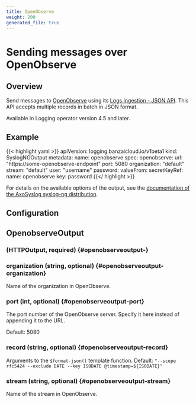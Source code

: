 ```yaml
---
title: OpenObserve
weight: 200
generated_file: true
---
```


# Sending messages over OpenObserve
## Overview

Send messages to [OpenObserve](https://openobserve.ai/docs/api/ingestion/logs/json/) using its [Logs Ingestion - JSON API](https://openobserve.ai/docs/api/ingestion/logs/json/). This API accepts multiple records in batch in JSON format.

Available in Logging operator version 4.5 and later.

## Example

{{< highlight yaml >}}
apiVersion: logging.banzaicloud.io/v1beta1
kind: SyslogNGOutput
metadata:
  name: openobserve
spec:
  openobserve:
    url: "https://some-openobserve-endpoint"
    port: 5080
    organization: "default"
    stream: "default"
    user: "username"
    password:
      valueFrom:
        secretKeyRef:
          name: openobserve
          key: password
{{</ highlight >}}

For details on the available options of the output, see the [documentation of the AxoSyslog syslog-ng distribution](https://axoflow.com/docs/axosyslog-core/chapter-destinations/openobserve/).


## Configuration
## OpenobserveOutput

###  (HTTPOutput, required) {#openobserveoutput-}


### organization (string, optional) {#openobserveoutput-organization}

Name of the organization in OpenObserve. 


### port (int, optional) {#openobserveoutput-port}

The port number of the OpenObserve server.  Specify it here instead of appending it to the URL.

Default: 5080

### record (string, optional) {#openobserveoutput-record}

Arguments to the `$format-json()` template function. Default: `"--scope rfc5424 --exclude DATE --key ISODATE @timestamp=${ISODATE}"` 


### stream (string, optional) {#openobserveoutput-stream}

Name of the stream in OpenObserve. 



